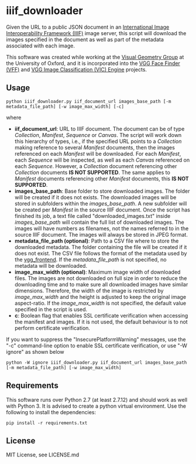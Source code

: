 # iiif_downloader

Given the URL to a public JSON document in an [International Image Interoperability Framework (IIIF)](https://iiif.io/) image server, this script will download the images specified in the document as well as part of the metadata associated with each image.

This software was created while working at the [Visual Geometry Group](http://www.robots.ox.ac.uk/~vgg/) at the University of Oxford, and it is incorporated into the [VGG Face Finder (VFF)](http://www.robots.ox.ac.uk/~vgg/software/vff/) and [VGG Image Classification (VIC) Engine](http://www.robots.ox.ac.uk/~vgg/software/vic/) projects.

## Usage

```
python iiif_downloader.py iif_document_url images_base_path [-m metadata_file_path] [-w image_max_width] [-c]
```
where

- **iif_document_url**: URL to IIIF document. The document can be of type *Collection*, *Manifest*, *Sequence* or *Canvas*. The script will work down this hierarchy of types, i.e., if the specified URL points to a *Collection* making reference to several *Manifest* documents, then the images referenced on each *Manifest* will be downloaded. For each *Manifest*, each *Sequence* will be inspected, as well as each *Canvas* referenced on each *Sequence*. However, a *Collection* document referencing other *Collection* documents **IS NOT SUPPORTED**. The same applies to *Manifest* documents referencing other *Manifest* documents, this **IS NOT SUPPORTED**.
- **images_base_path**: Base folder to store downloaded images. The folder will be created if it does not exists. The downloaded images will be stored in subfolders within the *images_base_path*. A new subfolder will be created per *Manifest* in the source IIIF document. Once the script has finished its job, a text file called "downloaded_images.txt" inside *images_base_path* will contain the full list of downloaded images. The images will have numbers as filenames, not the names referred to in the source IIIF document. The images will always be stored in JPEG format.
- **metadata_file_path (optional)**: Path to a CSV file where to store the downloaded metadata. The folder containing the file will be created if it does not exist. The CSV file follows the format of the metadata used by the [vgg_frontend](https://gitlab.com/vgg/vgg_frontend/tree/master#metadata-structure). If the *metadata_file_path* is not specified, no metadata will be downloaded.
- **image_max_width (optional)**: Maximum image width of downloaded files. The images are not downloaded on full size in order to reduce the downloading time and to make sure all downloaded images have similar dimensions. Therefore, the width of the image is restricted by *image_max_width* and the height is adjusted to keep the original image aspect-ratio. If the *image_max_width* is not specified, the default value specified in the script is used.
- **c**: Boolean flag that enables SSL certificate verification when accessing the manifest and images. If it is not used, the default behaviour is to not perform certificate verification.

If you want to suppress the "InsecurePlatformWarning" messages, use the "-c" command-line option to enable SSL certificate verification, or use "-W ignore" as shown below
```
python -W ignore iiif_downloader.py iif_document_url images_base_path [-m metadata_file_path] [-w image_max_width]
```

## Requirements

This software runs over Python 2.7 (at least 2.7.12) and should work as well with Python 3. It is advised to create a python virtual environment. Use the following to install the dependencies:

```
pip install -r requirements.txt
```
## License

MIT License, see LICENSE.md
